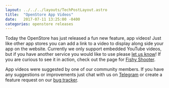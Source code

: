 ```yaml
---
layout: ../../../layouts/TechPostLayout.astro
title:  "OpenStore App Videos"
date:   2017-07-11 13:25:00 -0400
categories: openstore releases
---
```


Today the OpenStore has just released a fun new feature, app videos!
Just like other app stores you can add a link to a video to display
along side your app on the website. Currently we only support embedded YouTube
videos, but if you have another service you would like to use please
[let us know](https://github.com/UbuntuOpenStore/openstore-meta/issues)!
If you are curious to see it in action, check out the page for
[Fishy Shooter](https://open.uappexplorer.com/app/fishyshooter.briketa).

App videos were suggested by one of our community members. If you have any
suggestions or improvements just chat with us on
[Telegram](https://telegram.me/joinchat/BMTh8AHtOL2foXLulmqDxw) or create a
feature request on our [bug tracker](https://github.com/UbuntuOpenStore/openstore-meta/issues).
